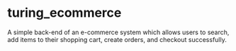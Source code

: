 # turing_ecommerce
A simple back-end of an e-commerce system which allows users to search, add items to their shopping cart, create orders, and checkout successfully.
